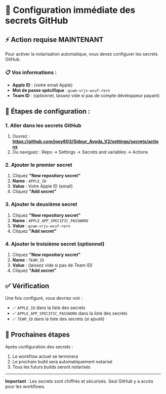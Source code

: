 # 🚀 Configuration immédiate des secrets GitHub

## ⚡ Action requise MAINTENANT

Pour activer la notarisation automatique, vous devez configurer les secrets GitHub.

### 📋 Vos informations :
- **Apple ID** : (votre email Apple)
- **Mot de passe spécifique** : `gcwm-vrjv-wcuf-rern`
- **Team ID** : (optionnel, laissez vide si pas de compte développeur payant)

## 🔧 Étapes de configuration :

### 1. Aller dans les secrets GitHub
1. Ouvrez : **https://github.com/joey603/Sidour_Avoda_V2/settings/secrets/actions**
2. Ou naviguez : Repo → Settings → Secrets and variables → Actions

### 2. Ajouter le premier secret
1. Cliquez **"New repository secret"**
2. **Name** : `APPLE_ID`
3. **Value** : Votre Apple ID (email)
4. Cliquez **"Add secret"**

### 3. Ajouter le deuxième secret
1. Cliquez **"New repository secret"**
2. **Name** : `APPLE_APP_SPECIFIC_PASSWORD`
3. **Value** : `gcwm-vrjv-wcuf-rern`
4. Cliquez **"Add secret"**

### 4. Ajouter le troisième secret (optionnel)
1. Cliquez **"New repository secret"**
2. **Name** : `TEAM_ID`
3. **Value** : (laissez vide si pas de Team ID)
4. Cliquez **"Add secret"**

## ✅ Vérification

Une fois configuré, vous devriez voir :
- ✅ `APPLE_ID` dans la liste des secrets
- ✅ `APPLE_APP_SPECIFIC_PASSWORD` dans la liste des secrets
- ✅ `TEAM_ID` dans la liste des secrets (si ajouté)

## 🎯 Prochaines étapes

Après configuration des secrets :
1. Le workflow actuel se terminera
2. Le prochain build sera automatiquement notarisé
3. Tous les futurs builds seront notarisés

---

**Important** : Les secrets sont chiffrés et sécurisés. Seul GitHub y a accès pour les workflows.
